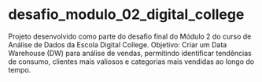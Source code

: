 # desafio_modulo_02_digital_college
Projeto desenvolvido como parte do desafio final do Módulo 2 do curso de Análise de Dados da Escola Digital College. Objetivo: Criar um Data Warehouse (DW) para análise de vendas, permitindo identificar tendências de consumo, clientes mais valiosos e categorias mais vendidas ao longo do tempo.
